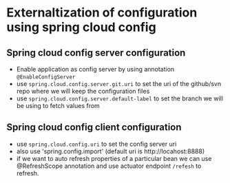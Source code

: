 # Externaltization of configuration using spring cloud config

## Spring cloud config server configuration
- Enable application as config server by using annotation `@EnableConfigServer`
- use `spring.cloud.config.server.git.uri` to set the uri of the github/svn repo where we will keep the configuration files
- use `spring.cloud.config.server.default-label` to set the branch we will be using to fetch values from

## Spring cloud config client configuration

- use `spring.cloud.config.uri` to set the config server uri
- also use 'spring.config.import' (default uri is http://locahost:8888)
- if we want to auto refresh properties of a particular bean we can use @RefreshScope annotation and use actuator endpoint `/refesh` to
refresh.
  
